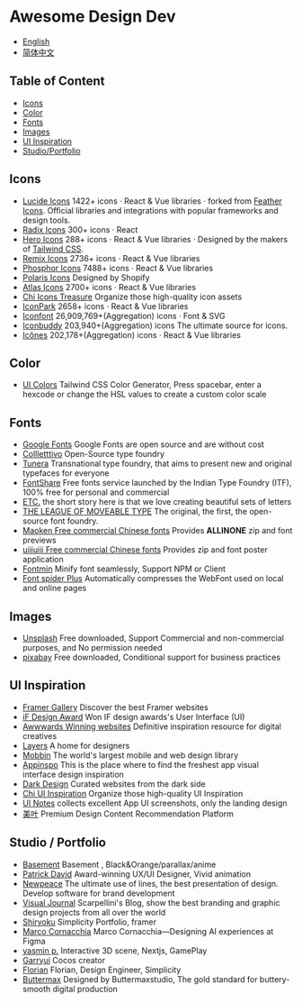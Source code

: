 # Awesome Design Dev

- [English](https://github.com/yikZero/Awesome-Design-Dev/blob/main/README.md)
- [简体中文](https://github.com/yikZero/Awesome-Design-Dev/blob/main/README.zh-CN.md)

## Table of Content

- [Icons](#icons)
- [Color](#color)
- [Fonts](#fonts)
- [Images](#images)
- [UI Inspiration](#ui-inspiration)
- [Studio/Portfolio](#studio-portfolio)

<article id="icons">

## Icons

- [Lucide Icons](https://lucide.dev/) 1422+ icons · React & Vue libraries · forked from [Feather Icons](https://github.com/feathericons/feather). Official libraries and integrations with popular frameworks and design tools.
- [Radix Icons](https://www.radix-ui.com/icons) 300+ icons · React
- [Hero Icons](https://heroicons.com/) 288+ icons · React & Vue libraries · Designed by the makers of [Tailwind CSS](https://tailwindcss.com/).
- [Remix Icons](https://remixicon.com/) 2736+ icons · React & Vue libraries
- [Phosphor Icons](https://phosphoricons.com/) 7488+ icons · React & Vue libraries
- [Polaris Icons](https://polaris.shopify.com/icons) Designed by Shopify
- [Atlas Icons](https://atlasicons.vectopus.com/) 2700+ icons · React & Vue libraries
- [Chi Icons Treasure](https://uxchi.notion.site/0d118e226bf2439a9641127149b16361?v=4275064af9ab4692bc58a3e72795c770) Organize those high-quality icon assets
- [IconPark](https://iconpark.oceanengine.com/) 2658+ icons · React & Vue libraries
- [Iconfont](https://www.iconfont.cn/) 26,909,769+(Aggregation) icons · Font & SVG
- [Iconbuddy](https://iconbuddy.app/) 203,940+(Aggregation) icons The ultimate source for icons.
- [Icônes](https://icones.js.org/) 202,178+(Aggregation) icons · React & Vue libraries

</article>

<article id="color">

## Color

- [UI Colors](https://uicolors.app/) Tailwind CSS Color Generator, Press spacebar, enter a hexcode or change the HSL values to create a custom color scale

</article>

<article id="fonts">

## Fonts

- [Google Fonts](https://fonts.google.com/) Google Fonts are open source and are without cost
- [Collletttivo](https://www.collletttivo.it/) Open-Source type foundry
- [Tunera](https://www.tunera.xyz/) Transnational type foundry, that aims to present new and original typefaces for everyone
- [FontShare](https://www.fontshare.com/) Free fonts service launched by the Indian Type Foundry (ITF), 100% free for personal and commercial
- [ETC.](https://etceteratype.co/) the short story here is that we love creating beautiful sets of letters
- [THE LEAGUE OF MOVEABLE TYPE](https://www.theleagueofmoveabletype.com/) The original, the first, the open-source font foundry.
- [Maoken Free commercial Chinese fonts](https://www.maoken.com/all-fonts) Provides **ALLINONE** zip and font previews
- [uiiiuiii Free commercial Chinese fonts](https://uiiiuiii.com/tool/typeface) Provides zip and font poster application
- [Fontmin](https://github.com/ecomfe/fontmin) Minify font seamlessly, Support NPM or Client
- [Font spider Plus](https://github.com/allanguys/font-spider-plus) Automatically compresses the WebFont used on local and online pages

</article>

<article id="images">

## Images

- [Unsplash](https://unsplash.com/) Free downloaded, Support Commercial and non-commercial purposes, and No permission needed
- [pixabay](https://pixabay.com/) Free downloaded, Conditional support for business practices

</article>

<article id="ui-inspiration">

## UI Inspiration

- [Framer Gallery](https://www.framer.com/gallery/) Discover the best Framer websites
- [iF Design Award](https://ifdesign.com/en/winner-ranking/winner-overview/?awardId=2&disciplineId=20&sort=desc) Won IF design awards's User Interface (UI)
- [Awwwards Winning websites](https://www.awwwards.com/websites/) Definitive inspiration resource for digital creatives
- [Layers](https://layers.to/) A home for designers
- [Mobbin](https://mobbin.com/browse/ios/apps) The world's largest mobile and web design library
- [Appinspo](https://www.appinspo.com/) This is the place where to find the freshest app visual interface design inspiration
- [Dark Design](https://www.dark.design/) Curated websites from the dark side
- [Chi UI Inspiration](https://uxchi.notion.site/UI-Inspiration-881b4c0179a74935a3f607ad3521cdb5) Organize those high-quality UI Inspiration
- [UI Notes](https://uinotes.com/) collects excellent App UI screenshots, only the landing design
- [美叶](https://www.meiye.art/) Premium Design Content Recommendation Platform

</article>

<article id="studio-portfolio">

## Studio / Portfolio

- [Basement](https://basement.studio/) Basement , Black&Orange/parallax/anime
- [Patrick David](https://patrickdavid.com/) Award-winning UX/UI Designer, Vivid animation
- [Newpeace](https://newpeace.jp/) The ultimate use of lines, the best presentation of design. Develop software for brand development
- [Visual Journal](https://visualjournal.it/) Scarpellini's Blog, show the best branding and graphic design projects from all over the world
- [Shiryoku](https://shiryoku.framer.website/) Simplicity Portfolio, framer
- [Marco Cornacchia](https://www.marco.fyi/) Marco Cornacchia—Designing AI experiences at Figma
- [yasmin p.](https://www.yasmins.site/) Interactive 3D scene, Nextjs, GamePlay
- [Garryui](https://garryui.cn/) Cocos creator
- [Florian](https://floriankiem.com/) Florian, Design Engineer, Simplicity
- [Buttermax](https://buttermax.net/) Designed by Buttermaxstudio, The gold standard for buttery-smooth digital production

</article>

